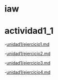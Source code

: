 # iaw
# actividad1_1
-[unidad1/ejercicio1.md](https://github.com/GRMANDL/prueba2_german/blob/master/ejrcicio1_Germ%C3%A1n.7z)  

-[unidad1/ejercicio2.md](https://github.com/GRMANDL/prueba2_german/blob/master/ejercicio2_Germ%C3%A1n.7z)  

-[unidad1/ejercicio3.md](https://github.com/GRMANDL/prueba2_german/blob/master/ejercicio3_Germ%C3%A1n.7z)  

-[unidad1/ejercicio4.md](https://github.com/GERMANDLO11/prueba2_german/blob/master/ejercicio4_Germ%C3%A1n.zip)  


